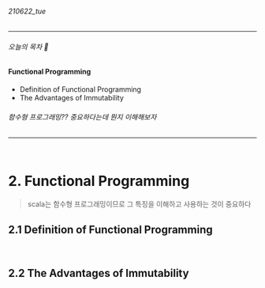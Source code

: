 ###### 210622_tue

<hr>




###### 오늘의 목차 :bowling:

#### Functional Programming

- Definition of Functional Programming
- The Advantages of Immutability

###### 함수형 프로그래밍?? 중요하다는데 뭔지 이해해보자

<hr>
<br>


# 2. Functional Programming

> scala는 함수형 프로그래밍이므로 그 특징을 이해하고 사용하는 것이 중요하다

## 2.1 Definition of Functional Programming



<br>

## 2.2 The Advantages of Immutability

